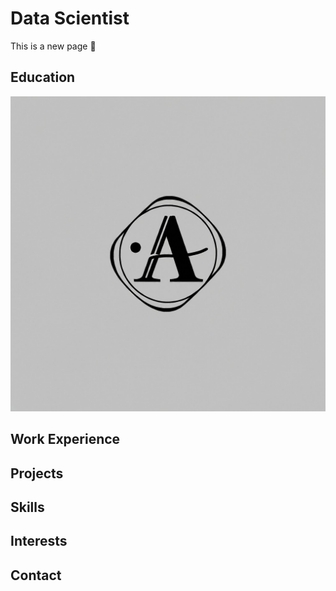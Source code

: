 # Data Scientist

This is a new page 👋


## Education
![image info](https://raw.githubusercontent.com/ghoshabhik/ghoshabhik.github.io/main/assets/images/index.jpg)

## Work Experience 


## Projects 


## Skills 


## Interests 


## Contact 
